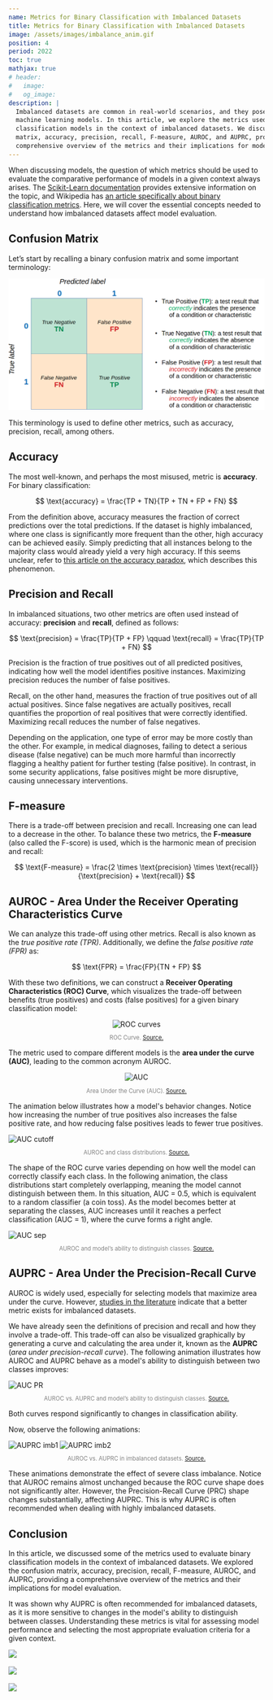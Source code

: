 ```yaml
---
name: Metrics for Binary Classification with Imbalanced Datasets
title: Metrics for Binary Classification with Imbalanced Datasets
image: /assets/images/imbalance_anim.gif
position: 4
period: 2022
toc: true
mathjax: true
# header:
#   image: 
#   og_image: 
description: |
  Imbalanced datasets are common in real-world scenarios, and they pose a challenge for
  machine learning models. In this article, we explore the metrics used to evaluate binary
  classification models in the context of imbalanced datasets. We discuss the confusion
  matrix, accuracy, precision, recall, F-measure, AUROC, and AUPRC, providing a
  comprehensive overview of the metrics and their implications for model evaluation.
---
```


When discussing models, the question of which metrics should be used to evaluate the
comparative performance of models in a given context always arises. The [Scikit-Learn
documentation](https://scikit-learn.org/stable/modules/model_evaluation.html) provides
extensive information on the topic, and Wikipedia has [an article specifically about
binary classification
metrics](https://en.wikipedia.org/wiki/Evaluation_of_binary_classifiers). Here, we will
cover the essential concepts needed to understand how imbalanced datasets affect model
evaluation.

## Confusion Matrix

Let’s start by recalling a binary confusion matrix and some important terminology:

![confusion matrix](/assets/images/confusion_matrix_eng.png)

This terminology is used to define other metrics, such as accuracy, precision, recall,
among others.

## Accuracy

The most well-known, and perhaps the most misused, metric is **accuracy**. For binary
classification:

$$
\text{accuracy} = \frac{TP + TN}{TP + TN + FP + FN}
$$

From the definition above, accuracy measures the fraction of correct predictions over
the total predictions. If the dataset is highly imbalanced, where one class is
significantly more frequent than the other, high accuracy can be achieved easily. Simply
predicting that all instances belong to the majority class would already yield a very
high accuracy. If this seems unclear, refer to [this article on the accuracy
paradox](https://en.wikipedia.org/wiki/Accuracy_paradox), which describes this
phenomenon.

## Precision and Recall

In imbalanced situations, two other metrics are often used instead of accuracy:
**precision** and **recall**, defined as follows:

$$
\text{precision} = \frac{TP}{TP + FP} \qquad \text{recall} = \frac{TP}{TP + FN}
$$

Precision is the fraction of true positives out of all predicted positives, indicating
how well the model identifies positive instances. Maximizing precision reduces the
number of false positives.

Recall, on the other hand, measures the fraction of true positives out of all actual
positives. Since false negatives are actually positives, recall quantifies the
proportion of real positives that were correctly identified. Maximizing recall reduces
the number of false negatives.

Depending on the application, one type of error may be more costly than the other. For
example, in medical diagnoses, failing to detect a serious disease (false negative) can
be much more harmful than incorrectly flagging a healthy patient for further testing
(false positive). In contrast, in some security applications, false positives might be
more disruptive, causing unnecessary interventions.

## F-measure

There is a trade-off between precision and recall. Increasing one can lead to a decrease
in the other. To balance these two metrics, the **F-measure** (also called the F-score)
is used, which is the harmonic mean of precision and recall:

$$
\text{F-measure} = \frac{2 \times \text{precision} \times \text{recall}}{\text{precision} + \text{recall}}
$$

## AUROC - Area Under the Receiver Operating Characteristics Curve

We can analyze this trade-off using other metrics. Recall is also known as the *true
positive rate (TPR)*. Additionally, we define the *false positive rate (FPR)* as:

$$
\text{FPR} = \frac{FP}{TN + FP}
$$

With these two definitions, we can construct a **Receiver Operating Characteristics
(ROC) Curve**, which visualizes the trade-off between benefits (true positives) and
costs (false positives) for a given binary classification model:

<center>    
<img alt='ROC curves' src='https://upload.wikimedia.org/wikipedia/commons/thumb/1/13/Roc_curve.svg/512px-Roc_curve.svg.png'>
</center>

<center>    
    <p style="font-size:80%;color:gray">ROC Curve. <a href="https://en.wikipedia.org/wiki/Receiver_operating_characteristic">Source.</a></p>
</center>

The metric used to compare different models is the **area under the curve (AUC)**,
leading to the common acronym AUROC.

<center>    
<img alt='AUC' src='https://paulvanderlaken.files.wordpress.com/2019/08/95971-1pk05qgzowhcgriifbz-okq.png'>
</center>

<center>    
    <p style="font-size:80%;color:gray">Area Under the Curve (AUC). <a href="https://towardsdatascience.com/understanding-auc-roc-curve-68b2303cc9c5">Source.</a></p>
</center>

The animation below illustrates how a model's behavior changes. Notice how increasing
the number of true positives also increases the false positive rate, and how reducing
false positives leads to fewer true positives.

<img alt='AUC cutoff' src='https://raw.githubusercontent.com/dariyasydykova/open_projects/master/ROC_animation/animations/cutoff.gif'>

<center>    
    <p style="font-size:80%;color:gray">AUROC and class distributions. <a href="https://github.com/dariyasydykova/open_projects">Source.</a></p>
</center>

The shape of the ROC curve varies depending on how well the model can correctly classify
each class. In the following animation, the class distributions start completely
overlapping, meaning the model cannot distinguish between them. In this situation, AUC =
0.5, which is equivalent to a random classifier (a coin toss). As the model becomes
better at separating the classes, AUC increases until it reaches a perfect
classification (AUC = 1), where the curve forms a right angle.

<img alt='AUC sep' src='https://raw.githubusercontent.com/dariyasydykova/open_projects/master/ROC_animation/animations/ROC.gif'>

<center>    
    <p style="font-size:80%;color:gray">AUROC and model’s ability to distinguish classes. <a href="https://github.com/dariyasydykova/open_projects">Source.</a></p>
</center>

## AUPRC - Area Under the Precision-Recall Curve

AUROC is widely used, especially for selecting models that maximize area under the
curve. However, [studies in the
literature](https://journals.plos.org/plosone/article?id=10.1371/journal.pone.0118432)
indicate that a better metric exists for imbalanced datasets.

We have already seen the definitions of precision and recall and how they involve a
trade-off. This trade-off can also be visualized graphically by generating a curve and
calculating the area under it, known as the **AUPRC** (*area under precision-recall
curve*). The following animation illustrates how AUROC and AUPRC behave as a model's
ability to distinguish between two classes improves:

<img alt='AUC PR' src='https://raw.githubusercontent.com/dariyasydykova/open_projects/master/ROC_animation/animations/PR.gif'>

<center>    
    <p style="font-size:80%;color:gray">AUROC vs. AUPRC and model’s ability to distinguish classes. <a href="https://github.com/dariyasydykova/open_projects">Source.</a></p>
</center>

Both curves respond significantly to changes in classification ability.

Now, observe the following animations:

<img alt='AUPRC imb1' src='https://raw.githubusercontent.com/dariyasydykova/open_projects/master/ROC_animation/animations/imbalance.gif'>

<img alt='AUPRC imb2' src='https://raw.githubusercontent.com/dariyasydykova/open_projects/master/ROC_animation/animations/imbalance2.gif'>

<center>    
    <p style="font-size:80%;color:gray">AUROC vs. AUPRC in imbalanced datasets. <a href="https://github.com/dariyasydykova/open_projects">Source.</a></p>
</center>

These animations demonstrate the effect of severe class imbalance. Notice that AUROC
remains almost unchanged because the ROC curve shape does not significantly alter.
However, the Precision-Recall Curve (PRC) shape changes substantially, affecting AUPRC.
This is why AUPRC is often recommended when dealing with highly imbalanced datasets.

## Conclusion

In this article, we discussed some of the metrics used to evaluate binary classification
models in the context of imbalanced datasets. We explored the confusion matrix,
accuracy, precision, recall, F-measure, AUROC, and AUPRC, providing a comprehensive
overview of the metrics and their implications for model evaluation.

It was shown why AUPRC is often recommended for imbalanced datasets, as it is more
sensitive to changes in the model's ability to distinguish between classes.
Understanding these metrics is vital for assessing model performance and selecting the
most appropriate evaluation criteria for a given context.

<div class="social-container">

<a href="https://www.linkedin.com/in/flsbustamante" target="_blank"><img src="https://img.shields.io/badge/-LinkedIn-%230077B5?style=for-the-badge&logo=linkedin&logoColor=white" target="_blank"></a> 

<a href="https://github.com/chicolucio" target="_blank"><img src="https://img.shields.io/badge/GitHub-000000?style=for-the-badge&logo=GitHub&logoColor=white" target="_blank"></a>

<a href="https://franciscobustamante.com.br" target="_blank"><img src="https://img.shields.io/badge/portfolio-333333?style=for-the-badge" target="_blank"></a>

</div>
